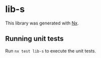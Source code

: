 # lib-s

This library was generated with [Nx](https://nx.dev).

## Running unit tests

Run `nx test lib-s` to execute the unit tests.
